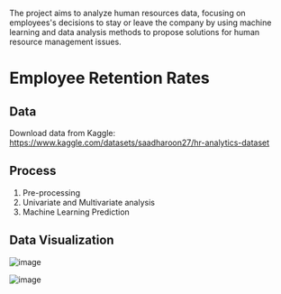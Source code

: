 The project aims to analyze human resources data, focusing on employees's decisions to stay or leave the company by using machine learning and data analysis methods to propose solutions for human resource management issues.
# Employee Retention Rates
## Data 
Download data from Kaggle: https://www.kaggle.com/datasets/saadharoon27/hr-analytics-dataset
## Process
1. Pre-processing
2. Univariate and Multivariate analysis
3. Machine Learning Prediction
## Data Visualization
![image](https://github.com/vythanhnguyen/Employee-Retention-Rates/assets/162904704/d22498d9-4437-443e-b91d-da455339eb33)

![image](https://github.com/vythanhnguyen/Employee-Retention-Rates/assets/162904704/e76ff46b-f9be-4fac-ae70-1f81c49e991a)
